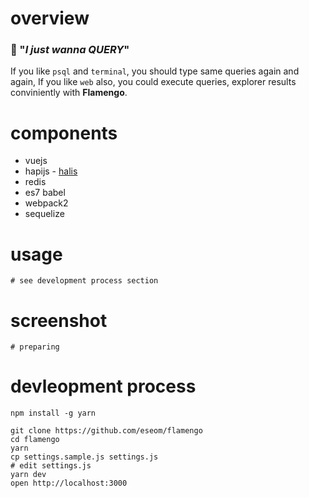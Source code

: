 # overview
### :dancer: "*I just wanna QUERY*"

If you like `psql` and `terminal`, you should type same queries again and again, If you like `web` also, you could execute queries, explorer results conviniently with **Flamengo**.

# components
* vuejs
* hapijs - [halis](https://github.com/eseom/hails)
* redis
* es7 babel
* webpack2
* sequelize

# usage
```
# see development process section
```

# screenshot
```
# preparing
```

# devleopment process
```
npm install -g yarn

git clone https://github.com/eseom/flamengo
cd flamengo
yarn
cp settings.sample.js settings.js
# edit settings.js
yarn dev
open http://localhost:3000
```